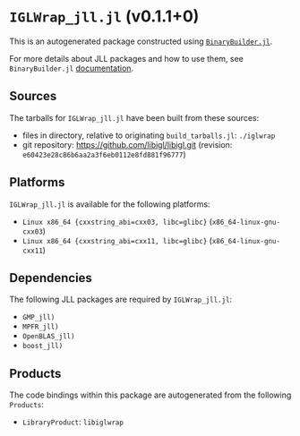 # `IGLWrap_jll.jl` (v0.1.1+0)

This is an autogenerated package constructed using [`BinaryBuilder.jl`](https://github.com/JuliaPackaging/BinaryBuilder.jl).

For more details about JLL packages and how to use them, see `BinaryBuilder.jl` [documentation](https://juliapackaging.github.io/BinaryBuilder.jl/dev/jll/).

## Sources

The tarballs for `IGLWrap_jll.jl` have been built from these sources:

* files in directory, relative to originating `build_tarballs.jl`: `./iglwrap`
* git repository: https://github.com/libigl/libigl.git (revision: `e60423e28c86b6aa2a3f6eb0112e8fd881f96777`)

## Platforms

`IGLWrap_jll.jl` is available for the following platforms:

* `Linux x86_64 {cxxstring_abi=cxx03, libc=glibc}` (`x86_64-linux-gnu-cxx03`)
* `Linux x86_64 {cxxstring_abi=cxx11, libc=glibc}` (`x86_64-linux-gnu-cxx11`)

## Dependencies

The following JLL packages are required by `IGLWrap_jll.jl`:

* `GMP_jll)`
* `MPFR_jll)`
* `OpenBLAS_jll)`
* `boost_jll)`

## Products

The code bindings within this package are autogenerated from the following `Products`:

* `LibraryProduct`: `libiglwrap`
